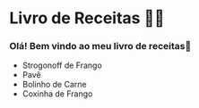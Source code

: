 # Livro de Receitas :man_cook:

### Olá! Bem vindo ao meu livro de receitas:wave:

- Strogonoff de Frango
- Pavê
- Bolinho de Carne
- Coxinha de Frango









